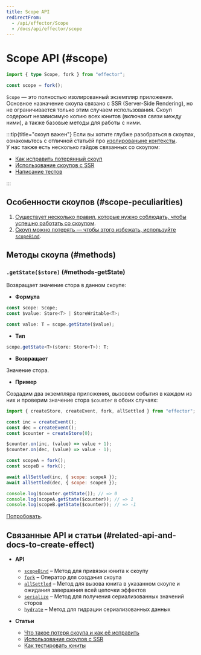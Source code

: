 ```yaml
---
title: Scope API
redirectFrom:
  - /api/effector/Scope
  - /docs/api/effector/scope
---
```


# Scope API (#scope)

```ts
import { type Scope, fork } from "effector";

const scope = fork();
```

`Scope` — это полностью изолированный экземпляр приложения.
Основное назначение скоупа связано с SSR (Server-Side Rendering), но не ограничивается только этим случаем использования.
Скоуп содержит независимую копию всех юнитов (включая связи между ними), а также базовые методы для работы с ними.

:::tip{title="скоуп важен"}
Если вы хотите глубже разобраться в скоупах, ознакомьтесь с отличной статьёй про [изолированыне контексты](/ru/advanced/work-with-scope).<br/>
У нас также есть несколько гайдов связанных со скоупом:

- [Как исправить потерянный скоуп](/ru/guides/scope-loss)
- [Использование скоупов с SSR](/ru/guides/server-side-rendering)
- [Написание тестов](/ru/guides/testing)

:::

## Особенности скоупов (#scope-peculiarities)

1. [Существует несколько правил, которые нужно соблюдать, чтобы успешно работать со скоупом](/ru/advanced/work-with-scope#scope-rules).
2. [Скоуп можно потерять — чтобы этого избежать, используйте `scopeBind`](/ru/guides/scope-loss).

## Методы скоупа (#methods)

### `.getState($store)` (#methods-getState)

Возвращает значение стора в данном скоупе:

- **Формула**

```ts
const scope: Scope;
const $value: Store<T> | StoreWritable<T>;

const value: T = scope.getState($value);
```

- **Тип**

```ts
scope.getState<T>(store: Store<T>): T;
```

- **Возвращает**

Значение стора.

- **Пример**

Создадим два экземпляра приложения, вызовем события в каждом из них и проверим значение стора `$counter` в обоих случаях:

```js
import { createStore, createEvent, fork, allSettled } from "effector";

const inc = createEvent();
const dec = createEvent();
const $counter = createStore(0);

$counter.on(inc, (value) => value + 1);
$counter.on(dec, (value) => value - 1);

const scopeA = fork();
const scopeB = fork();

await allSettled(inc, { scope: scopeA });
await allSettled(dec, { scope: scopeB });

console.log($counter.getState()); // => 0
console.log(scopeA.getState($counter)); // => 1
console.log(scopeB.getState($counter)); // => -1
```

[Попробовать](https://share.effector.dev/0grlV3bA).

## Связанные API и статьи (#related-api-and-docs-to-create-effect)

- **API**

  - [`scopeBind`](/ru/api/effector/scopeBind) – Метод для привязки юнита к скоупу
  - [`fork`](/ru/api/effector/fork) – Оператор для создания скоупа
  - [`allSettled`](/ru/api/effector/allSettled) – Метод для вызова юнита в указанном скоупе и ожидания завершения всей цепочки эффектов
  - [`serialize`](/ru/api/effector/serialize) – Метод для получения сериализованных значений сторов
  - [`hydrate`](/ru/api/effector/hydrate) – Метод для гидрации сериализованных данных

- **Статьи**

  - [Что такое потеря скоупа и как её исправить](/ru/guides/scope-loss)
  - [Использование скоупов с SSR](/ru/guides/server-side-rendering)
  - [Как тестировать юниты](/ru/guides/testing)
